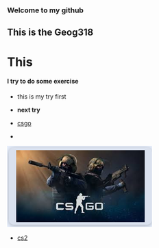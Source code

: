 ### Welcome to my github
## This is the Geog318
# This
#### I try to do some exercise

- this is my try first

- **next try**

- [csgo](https://www.counter-strike.net/)
- 
![photo](https://github.com/YinzhengChen/YinzhengChen/blob/main/photo.png)

- [cs2]([https://www.counter-strike.net/](https://www.counter-strike.net/cs2))
